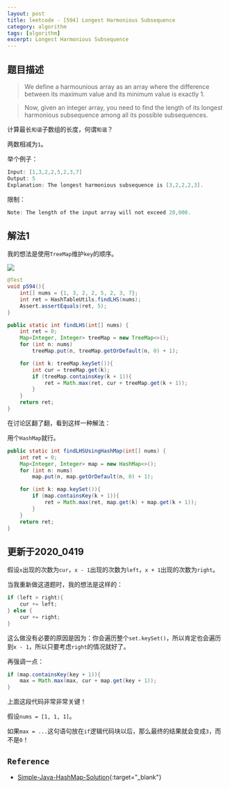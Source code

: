 ```yaml
---
layout: post
title: leetcode - [594] Longest Harmonious Subsequence
category: algorithm
tags: [algorithm]
excerpt: Longest Harmonious Subsequence
---
```


## 题目描述  

> We define a harmounious array as an array where the difference between its maximum value and its minimum value is exactly 1.  

>  Now, given an integer array, you need to find the length of its longest harmonious subsequence among all its possible subsequences.  

计算最长`和谐`子数组的长度，何谓`和谐`？  

两数相减为`1`。  

举个例子：  


``` java
Input: [1,3,2,2,5,2,3,7]
Output: 5
Explanation: The longest harmonious subsequence is [3,2,2,2,3].
```

限制：  

``` java
Note: The length of the input array will not exceed 20,000.
```

## 解法1  

我的想法是使用`TreeMap`维护`key`的顺序。  

![](https://yyc-images.oss-cn-beijing.aliyuncs.com/l_594.png)  

``` java
@Test
void p594(){
    int[] nums = {1, 3, 2, 2, 5, 2, 3, 7};
    int ret = HashTableUtils.findLHS(nums);
    Assert.assertEquals(ret, 5);
}

public static int findLHS(int[] nums) {
    int ret = 0;
    Map<Integer, Integer> treeMap = new TreeMap<>();
    for (int n: nums)
        treeMap.put(n, treeMap.getOrDefault(n, 0) + 1);

    for (int k: treeMap.keySet()){
        int cur = treeMap.get(k);
        if (treeMap.containsKey(k + 1)){
            ret = Math.max(ret, cur + treeMap.get(k + 1));
        }
    }
    return ret;
}
```

在讨论区翻了翻，看到这样一种解法：  

用个`HashMap`就行。  

``` java
public static int findLHSUsingHashMap(int[] nums) {
    int ret = 0;
    Map<Integer, Integer> map = new HashMap<>();
    for (int n: nums)
        map.put(n, map.getOrDefault(n, 0) + 1);

    for (int k: map.keySet()){
        if (map.containsKey(k + 1)){
            ret = Math.max(ret, map.get(k) + map.get(k + 1));
        }
    }
    return ret;
}
```

## 更新于2020_0419  

假设`x`出现的次数为`cur`，`x - 1`出现的次数为`left`，`x + 1`出现的次数为`right`。  

当我重新做这道题时，我的想法是这样的：  

``` java
if (left > right){
    cur += left;
} else {
    cur += right;
}
```

这么做没有必要的原因是因为：你会遍历整个`set.keySet()`，所以肯定也会遍历到`x - 1`，所以只要考虑`right`的情况就好了。  

再强调一点：  


``` java
if (map.containsKey(key + 1)){
    max = Math.max(max, cur + map.get(key + 1));
}
```

上面这段代码非常非常关键！  

假设`nums = [1, 1, 1]`。  

如果`max = ...`这句语句放在`if`逻辑代码块以后，那么最终的结果就会变成`3`，而不是`0`！  

## `Reference`  
- [Simple-Java-HashMap-Solution](https://leetcode.com/problems/longest-harmonious-subsequence/discuss/103497/Simple-Java-HashMap-Solution){:target="_blank"}  
